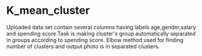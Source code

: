 # K_mean_cluster
Uploaded data set contain several columns having labels age,gender,salary and spending score.Task is making cluster's group automatically separated in groups according to spending score. 
Elbow method used for finding number of clusters and output photo is in separated clusters.
